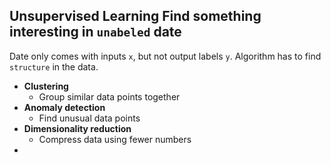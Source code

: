 ## Unsupervised Learning Find something interesting in `unabeled` date

 Date only comes with inputs `x`, but not output labels `y`.
 Algorithm has to find `structure` in the data.
 
 - **Clustering**
	 - Group similar data points together
 - **Anomaly detection**
	 - Find unusual data points
 - **Dimensionality reduction**
	 - Compress data using fewer numbers
 -